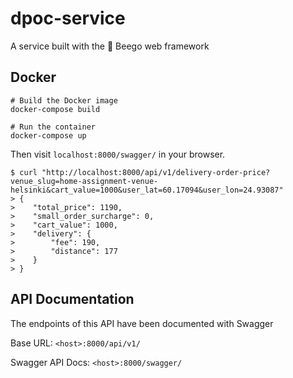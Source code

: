 # dpoc-service

A service built with the 🚀 Beego web framework

## Docker

```shell
# Build the Docker image
docker-compose build

# Run the container
docker-compose up
```

Then visit `localhost:8000/swagger/` in your browser.

```shell
$ curl "http://localhost:8000/api/v1/delivery-order-price?venue_slug=home-assignment-venue-helsinki&cart_value=1000&user_lat=60.17094&user_lon=24.93087"
> {
>    "total_price": 1190,
>    "small_order_surcharge": 0,
>    "cart_value": 1000,
>    "delivery": {
>        "fee": 190,
>        "distance": 177
>    }
> }
```

## API Documentation

The endpoints of this API have been documented with Swagger

Base URL: `<host>:8000/api/v1/`

Swagger API Docs: `<host>:8000/swagger/`